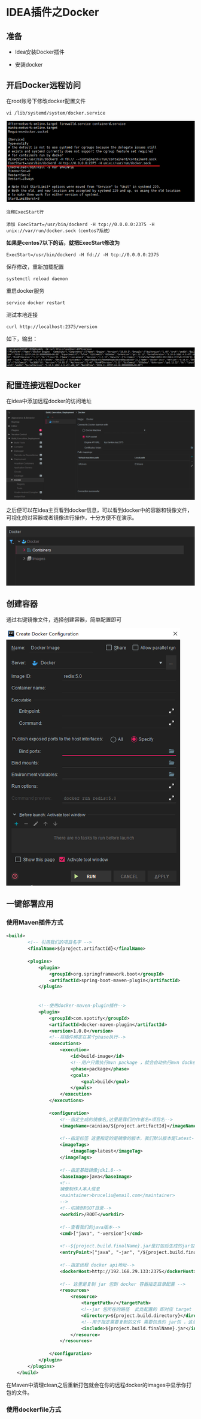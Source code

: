 # IDEA插件之Docker

## 准备

* Idea安装Docker插件

* 安装docker

## 开启Docker远程访问

在root账号下修改docker配置文件

``` shell
vi /lib/systemd/system/docker.service

```

![image-20201010173127061](./image/IDEA的dockers插件使用/image-20201010173127061.png)

``` shell 
注释ExecStart行

添加 ExecStart=/usr/bin/dockerd -H tcp://0.0.0.0:2375 -H unix://var/run/docker.sock（centos7系统）
```

**如果是centos7以下的话，就把ExecStart修改为**

``` shell
ExecStart=/usr/bin/dockerd -H fd:// -H tcp://0.0.0.0:2375
```

保存修改，重新加载配置

``` shell
systemctl reload daemon
```

重启docker服务

``` shell
service docker restart
```

测试本地连接

``` shell
curl http://localhost:2375/version
```

如下，输出：

![image-20201010173940191](./image/IDEA的dockers插件使用/image-20201010173940191.png)

## 配置连接远程Docker

在idea中添加远程docker的访问地址

![image-20201010174329915](./image/IDEA的dockers插件使用/image-20201010174329915.png)

之后便可以在idea主页看到docker信息，可以看到docker中的容器和镜像文件，可视化的对容器或者镜像进行操作，十分方便不在演示。

![image-20201010174516378](./image/IDEA的dockers插件使用/image-20201010174516378.png)

## 创建容器

通过右键镜像文件，选择创建容器，简单配置即可

![image-20201010175152155](./image/IDEA的dockers插件使用/image-20201010175152155.png)

## 一键部署应用

### 使用Maven插件方式

``` xml
<build>
        <!-- 引用我们的项目名字 -->
        <finalName>${project.artifactId}</finalName>

        <plugins>
            <plugin>
                <groupId>org.springframework.boot</groupId>
                <artifactId>spring-boot-maven-plugin</artifactId>
            </plugin>


            <!--使用docker-maven-plugin插件-->
            <plugin>
                <groupId>com.spotify</groupId>
                <artifactId>docker-maven-plugin</artifactId>
                <version>1.0.0</version>
                <!--将插件绑定在某个phase执行-->
                <executions>
                    <execution>
                        <id>build-image</id>
                        <!--用户只需执行mvn package ，就会自动执行mvn docker:build-->
                        <phase>package</phase>
                        <goals>
                            <goal>build</goal>
                        </goals>
                    </execution>
                </executions>

                <configuration>
                    <!--指定生成的镜像名,这里是我们的作者名+项目名-->
                    <imageName>cainiao/${project.artifactId}</imageName>

                    <!--指定标签 这里指定的是镜像的版本，我们默认版本是latest-->
                    <imageTags>
                        <imageTag>latest</imageTag>
                    </imageTags>

                    <!--指定基础镜像jdk1.8-->
                    <baseImage>java</baseImage>
                    <!--
                    镜像制作人本人信息
                    <maintainer>bruceliu@email.com</maintainer>
                    -->
                    <!--切换到ROOT目录-->
                    <workdir>/ROOT</workdir>

                    <!--查看我们的java版本-->
                    <cmd>["java", "-version"]</cmd>

                    <!--${project.build.finalName}.jar是打包后生成的jar包的名字-->
                    <entryPoint>["java", "-jar", "/${project.build.finalName}.jar"]</entryPoint>

                    <!--指定远程 docker api地址-->
                    <dockerHost>http://192.168.29.133:2375</dockerHost>

                    <!-- 这里是复制 jar 包到 docker 容器指定目录配置 -->
                    <resources>
                        <resource>
                            <targetPath>/</targetPath>
                            <!--jar 包所在的路径  此处配置的 即对应 target 目录-->
                            <directory>${project.build.directory}</directory>
                            <!--用于指定需要复制的文件 需要包含的 jar包 ，这里对应的是 Dockerfile中添加的文件名　-->
                            <include>${project.build.finalName}.jar</include>
                        </resource>
                    </resources>

                </configuration>
            </plugin>
        </plugins>
    </build>
```

在Maven中清理clean之后重新打包就会在你的远程docker的images中显示你打包的文件。

### 使用dockerfile方式